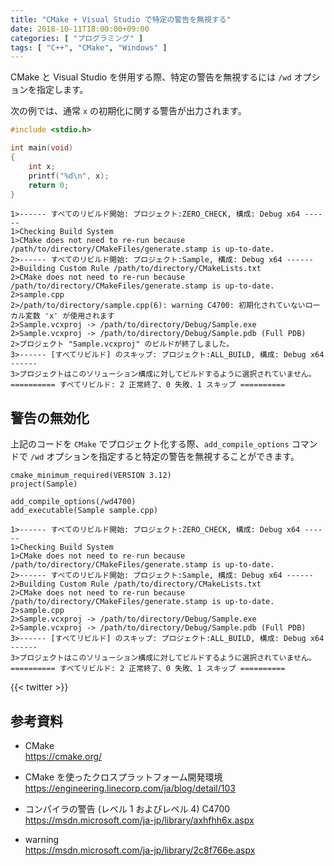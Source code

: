 ```yaml
---
title: "CMake + Visual Studio で特定の警告を無視する"
date: 2018-10-11T18:00:00+09:00
categories: [ "プログラミング" ]
tags: [ "C++", "CMake", "Windows" ]
---
```

CMake と Visual Studio を併用する際、特定の警告を無視するには `/wd` オプションを指定します。

次の例では、通常 `x` の初期化に関する警告が出力されます。

```cpp
#include <stdio.h>

int main(void)
{
    int x;
    printf("%d\n", x);
    return 0;
}
```

```no-highlight
1>------ すべてのリビルド開始: プロジェクト:ZERO_CHECK, 構成: Debug x64 ------
1>Checking Build System
1>CMake does not need to re-run because /path/to/directory/CMakeFiles/generate.stamp is up-to-date.
2>------ すべてのリビルド開始: プロジェクト:Sample, 構成: Debug x64 ------
2>Building Custom Rule /path/to/directory/CMakeLists.txt
2>CMake does not need to re-run because /path/to/directory/CMakeFiles/generate.stamp is up-to-date.
2>sample.cpp
2>/path/to/directory/sample.cpp(6): warning C4700: 初期化されていないローカル変数 'x' が使用されます
2>Sample.vcxproj -> /path/to/directory/Debug/Sample.exe
2>Sample.vcxproj -> /path/to/directory/Debug/Sample.pdb (Full PDB)
2>プロジェクト "Sample.vcxproj" のビルドが終了しました。
3>------ [すべてリビルド] のスキップ: プロジェクト:ALL_BUILD, 構成: Debug x64 ------
3>プロジェクトはこのソリューション構成に対してビルドするように選択されていません。
========== すべてリビルド: 2 正常終了、0 失敗、1 スキップ ==========
```

## 警告の無効化

上記のコードを `CMake` でプロジェクト化する際、`add_compile_options` コマンドで `/wd` オプションを指定すると特定の警告を無視することができます。

```no-highlight
cmake_minimum_required(VERSION 3.12)
project(Sample)

add_compile_options(/wd4700)
add_executable(Sample sample.cpp)
```

```no-highlight
1>------ すべてのリビルド開始: プロジェクト:ZERO_CHECK, 構成: Debug x64 ------
1>Checking Build System
1>CMake does not need to re-run because /path/to/directory/CMakeFiles/generate.stamp is up-to-date.
2>------ すべてのリビルド開始: プロジェクト:Sample, 構成: Debug x64 ------
2>Building Custom Rule /path/to/directory/CMakeLists.txt
2>CMake does not need to re-run because /path/to/directory/CMakeFiles/generate.stamp is up-to-date.
2>sample.cpp
2>Sample.vcxproj -> /path/to/directory/Debug/Sample.exe
2>Sample.vcxproj -> /path/to/directory/Debug/Sample.pdb (Full PDB)
3>------ [すべてリビルド] のスキップ: プロジェクト:ALL_BUILD, 構成: Debug x64 ------
3>プロジェクトはこのソリューション構成に対してビルドするように選択されていません。
========== すべてリビルド: 2 正常終了、0 失敗、1 スキップ ==========
```

{{< twitter >}}

## 参考資料
- CMake<br />
  <span style="word-break: break-all;">
  https://cmake.org/
  </span>

- CMake を使ったクロスプラットフォーム開発環境<br />
  <span style="word-break: break-all;">
  https://engineering.linecorp.com/ja/blog/detail/103
  </span>

- コンパイラの警告 (レベル 1 およびレベル 4) C4700<br />
  <span style="word-break: break-all;">
  https://msdn.microsoft.com/ja-jp/library/axhfhh6x.aspx
  </span>

- warning<br />
  <span style="word-break: break-all;">
  https://msdn.microsoft.com/ja-jp/library/2c8f766e.aspx
  </span>
